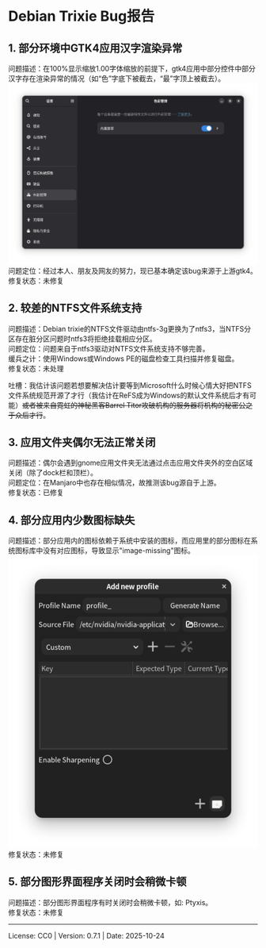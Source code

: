 # Debian Trixie Bug报告

## 1. 部分环境中GTK4应用汉字渲染异常
问题描述：在100%显示缩放1.00字体缩放的前提下，gtk4应用中部分控件中部分汉字存在渲染异常的情况（如“色”字底下被截去，“最”字顶上被截去）。  
![gtk4 text render error image](images/bug-gtk4-text-render-err.png)  
问题定位：经过本人、朋友及网友的努力，现已基本确定该bug来源于上游gtk4。  
修复状态：未修复  

## 2. 较差的NTFS文件系统支持
问题描述：Debian trixie的NTFS文件驱动由ntfs-3g更换为了ntfs3，当NTFS分区存在脏分区问题时ntfs3将拒绝挂载相应分区。  
问题定位：问题来自于ntfs3驱动对NTFS文件系统支持不够完善。  
缓兵之计：使用Windows或Windows PE的磁盘检查工具扫描并修复磁盘。  
修复状态：未处理  

吐槽：我估计该问题若想要解决估计要等到Microsoft什么时候心情大好把NTFS文件系统规范开源了才行（我估计在ReFS成为Windows的默认文件系统后才有可能）~~或者被来自霓虹的神秘黑客Barrel Titor攻破机构的服务器将机构的秘密公之于众后才行~~。  

## 3. 应用文件夹偶尔无法正常关闭
问题描述：偶尔会遇到gnome应用文件夹无法通过点击应用文件夹外的空白区域关闭（除了dock栏和顶栏）。  
问题定位：在Manjaro中也存在相似情况，故推测该bug源自于上游。  
修复状态：已修复

## 4. 部分应用内少数图标缺失
问题描述：部分应用内的图标依赖于系统中安装的图标，而应用里的部分图标在系统图标库中没有对应图标，导致显示"image-missing"图标。  
![error icon missing](images/bug-icon-missing.png)  
修复状态：未修复

## 5. 部分图形界面程序关闭时会稍微卡顿
问题描述：部分图形界面程序有时关闭时会稍微卡顿，如: Ptyxis。  
修复状态：未修复  

---
License: CC0 | Version: 0.7.1 | Date: 2025-10-24
